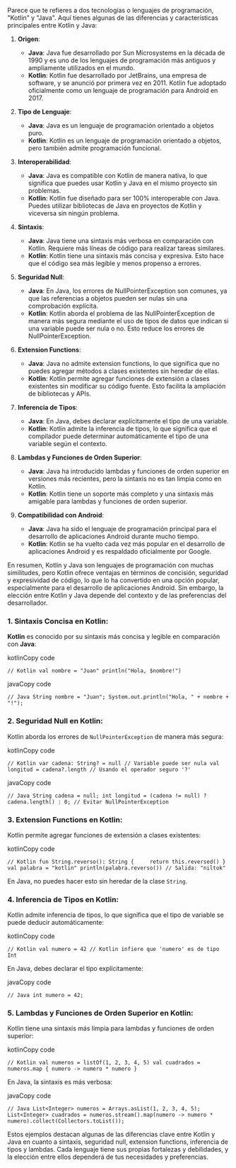 Parece que te refieres a dos tecnologías o lenguajes de programación, "Kotlin" y "Java". Aquí tienes algunas de las diferencias y características principales entre Kotlin y Java:

1. **Origen**:
   
   * **Java**: Java fue desarrollado por Sun Microsystems en la década de 1990 y es uno de los lenguajes de programación más antiguos y ampliamente utilizados en el mundo.
   * **Kotlin**: Kotlin fue desarrollado por JetBrains, una empresa de software, y se anunció por primera vez en 2011. Kotlin fue adoptado oficialmente como un lenguaje de programación para Android en 2017.
1. **Tipo de Lenguaje**:
   
   * **Java**: Java es un lenguaje de programación orientado a objetos puro.
   * **Kotlin**: Kotlin es un lenguaje de programación orientado a objetos, pero también admite programación funcional.
1. **Interoperabilidad**:
   
   * **Java**: Java es compatible con Kotlin de manera nativa, lo que significa que puedes usar Kotlin y Java en el mismo proyecto sin problemas.
   * **Kotlin**: Kotlin fue diseñado para ser 100% interoperable con Java. Puedes utilizar bibliotecas de Java en proyectos de Kotlin y viceversa sin ningún problema.
1. **Sintaxis**:
   
   * **Java**: Java tiene una sintaxis más verbosa en comparación con Kotlin. Requiere más líneas de código para realizar tareas similares.
   * **Kotlin**: Kotlin tiene una sintaxis más concisa y expresiva. Esto hace que el código sea más legible y menos propenso a errores.
1. **Seguridad Null**:
   
   * **Java**: En Java, los errores de NullPointerException son comunes, ya que las referencias a objetos pueden ser nulas sin una comprobación explícita.
   * **Kotlin**: Kotlin aborda el problema de las NullPointerException de manera más segura mediante el uso de tipos de datos que indican si una variable puede ser nula o no. Esto reduce los errores de NullPointerException.
1. **Extension Functions**:
   
   * **Java**: Java no admite extension functions, lo que significa que no puedes agregar métodos a clases existentes sin heredar de ellas.
   * **Kotlin**: Kotlin permite agregar funciones de extensión a clases existentes sin modificar su código fuente. Esto facilita la ampliación de bibliotecas y APIs.
1. **Inferencia de Tipos**:
   
   * **Java**: En Java, debes declarar explícitamente el tipo de una variable.
   * **Kotlin**: Kotlin admite la inferencia de tipos, lo que significa que el compilador puede determinar automáticamente el tipo de una variable según el contexto.
1. **Lambdas y Funciones de Orden Superior**:
   
   * **Java**: Java ha introducido lambdas y funciones de orden superior en versiones más recientes, pero la sintaxis no es tan limpia como en Kotlin.
   * **Kotlin**: Kotlin tiene un soporte más completo y una sintaxis más amigable para lambdas y funciones de orden superior.
1. **Compatibilidad con Android**:
   
   * **Java**: Java ha sido el lenguaje de programación principal para el desarrollo de aplicaciones Android durante mucho tiempo.
   * **Kotlin**: Kotlin se ha vuelto cada vez más popular en el desarrollo de aplicaciones Android y es respaldado oficialmente por Google.

En resumen, Kotlin y Java son lenguajes de programación con muchas similitudes, pero Kotlin ofrece ventajas en términos de concisión, seguridad y expresividad de código, lo que lo ha convertido en una opción popular, especialmente para el desarrollo de aplicaciones Android. Sin embargo, la elección entre Kotlin y Java depende del contexto y de las preferencias del desarrollador.

### 1. Sintaxis Concisa en Kotlin:

**Kotlin** es conocido por su sintaxis más concisa y legible en comparación con **Java**:

kotlinCopy code

`// Kotlin val nombre = "Juan" println("Hola, $nombre!")`

javaCopy code

`// Java String nombre = "Juan"; System.out.println("Hola, " + nombre + "!");`

### 2. Seguridad Null en Kotlin:

Kotlin aborda los errores de `NullPointerException` de manera más segura:

kotlinCopy code

`// Kotlin var cadena: String? = null // Variable puede ser nula val longitud = cadena?.length // Usando el operador seguro '?'`

javaCopy code

`// Java String cadena = null; int longitud = (cadena != null) ? cadena.length() : 0; // Evitar NullPointerException`

### 3. Extension Functions en Kotlin:

Kotlin permite agregar funciones de extensión a clases existentes:

kotlinCopy code

`// Kotlin fun String.reverso(): String {     return this.reversed() }  val palabra = "kotlin" println(palabra.reverso()) // Salida: "niltok"`

En Java, no puedes hacer esto sin heredar de la clase `String`.

### 4. Inferencia de Tipos en Kotlin:

Kotlin admite inferencia de tipos, lo que significa que el tipo de variable se puede deducir automáticamente:

kotlinCopy code

`// Kotlin val numero = 42 // Kotlin infiere que 'numero' es de tipo Int`

En Java, debes declarar el tipo explícitamente:

javaCopy code

`// Java int numero = 42;`

### 5. Lambdas y Funciones de Orden Superior en Kotlin:

Kotlin tiene una sintaxis más limpia para lambdas y funciones de orden superior:

kotlinCopy code

`// Kotlin val numeros = listOf(1, 2, 3, 4, 5) val cuadrados = numeros.map { numero -> numero * numero }`

En Java, la sintaxis es más verbosa:

javaCopy code

`// Java List<Integer> numeros = Arrays.asList(1, 2, 3, 4, 5); List<Integer> cuadrados = numeros.stream().map(numero -> numero * numero).collect(Collectors.toList());`

Estos ejemplos destacan algunas de las diferencias clave entre Kotlin y Java en cuanto a sintaxis, seguridad null, extension functions, inferencia de tipos y lambdas. Cada lenguaje tiene sus propias fortalezas y debilidades, y la elección entre ellos dependerá de tus necesidades y preferencias.
